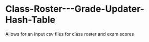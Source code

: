 # Class-Roster---Grade-Updater-Hash-Table
Allows for an Input csv files for class roster and exam scores 
